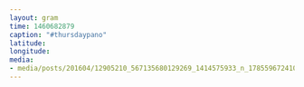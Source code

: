 ```yaml
---
layout: gram
time: 1460682879
caption: "#thursdaypano"
latitude: 
longitude: 
media:
- media/posts/201604/12905210_567135680129269_1414575933_n_17855967241002040.jpg
---
```

